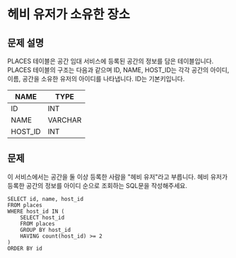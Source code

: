 # 헤비 유저가 소유한 장소

## 문제 설명
PLACES 테이블은 공간 임대 서비스에 등록된 공간의 정보를 담은 테이블입니다. PLACES 테이블의 구조는 다음과 같으며 ID, NAME, HOST_ID는 각각 공간의 아이디, 이름, 공간을 소유한 유저의 아이디를 나타냅니다. ID는 기본키입니다.

| NAME   | TYPE    |
|--------|---------|
| ID     | INT     |
| NAME   | VARCHAR |
| HOST_ID| INT     |


## 문제
이 서비스에서는 공간을 둘 이상 등록한 사람을 "헤비 유저"라고 부릅니다. 
헤비 유저가 등록한 공간의 정보를 아이디 순으로 조회하는 SQL문을 작성해주세요.

``` oracle
SELECT id, name, host_id
FROM places
WHERE host_id IN (
    SELECT host_id
    FROM places
    GROUP BY host_id
    HAVING count(host_id) >= 2
)
ORDER BY id
```
